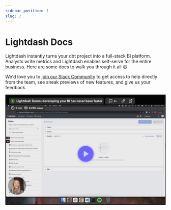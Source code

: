 ```yaml
---
sidebar_position: 1
slug: /
---
```


# Lightdash Docs

Lightdash instantly turns your dbt project into a full-stack BI platform. Analysts write metrics and Lightdash enables self-serve for the entire business. Here are some docs to walk you through it all 😄

We'd love you to [join our Slack Community](https://join.slack.com/t/lightdash-community/shared_invite/zt-2wgtavou8-VRhwXI~QbjCAHQs0WBac3w) to get access to help directly from the team, see sneak previews of new features, and give us your feedback.

[![demo showing lightdash](./assets/demo_lightdash.png)](https://www.loom.com/share/c0805a236a994de397ac5142fdfe4b7f)
